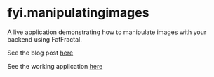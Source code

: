 fyi.manipulatingimages
=========================

A live application demonstrating how to manipulate images with your backend using FatFractal.

See the blog post <a href = http://fatfractal.com/prod/fyi-manipulating-images/ target = _blank>here</a>

See the working application <a href = http://fyi.fatfractal.com/manipulatingimages/ target = _blank>here</a>

